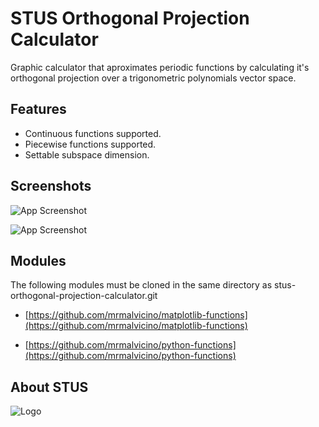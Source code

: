 
# STUS Orthogonal Projection Calculator

Graphic calculator that aproximates periodic functions by calculating it's orthogonal projection over a trigonometric polynomials vector space.

## Features

- Continuous functions supported.
- Piecewise functions supported.
- Settable subspace dimension.

## Screenshots

![App Screenshot](https://raw.githubusercontent.com/mrmalvicino/stus-orthogonal-projection-calculator/main/images/dim_11.png)

![App Screenshot](https://raw.githubusercontent.com/mrmalvicino/stus-orthogonal-projection-calculator/main/images/dim_50.png)

## Modules

The following modules must be cloned in the same directory as stus-orthogonal-projection-calculator.git

- [https://github.com/mrmalvicino/matplotlib-functions](https://github.com/mrmalvicino/matplotlib-functions)

- [https://github.com/mrmalvicino/python-functions](https://github.com/mrmalvicino/python-functions)

## About STUS

![Logo](https://raw.githubusercontent.com/mrmalvicino/stus-orthogonal-projection-calculator/main/images/icon/icon.png)
